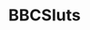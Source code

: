 ---
title: BBCSluts
crosslinks:
- PornStarletHQ
- RealGirls
- e
- cuck
- johnpersonsthepit
- damngoodinterracial
- tipsdonttouch
- whooties
- QueenAvaMariee
- Cuckold
- BIGCOCKCHURCH
---
